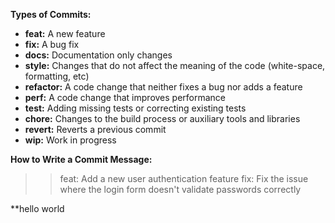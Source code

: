 **Types of Commits:**

* **feat:** A new feature
* **fix:** A bug fix
* **docs:** Documentation only changes
* **style:** Changes that do not affect the meaning of the code (white-space, formatting, etc)
* **refactor:** A code change that neither fixes a bug nor adds a feature
* **perf:** A code change that improves performance
* **test:** Adding missing tests or correcting existing tests
* **chore:** Changes to the build process or auxiliary tools and libraries
* **revert:** Reverts a previous commit
* **wip:** Work in progress

**How to Write a Commit Message:**

  >>feat: Add a new user authentication feature
  >>fix: Fix the issue where the login form doesn't validate passwords correctly

**hello world
